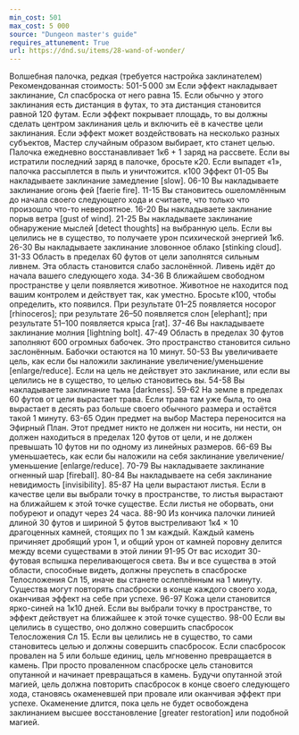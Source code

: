 ```yaml
---
min_cost: 501
max_cost: 5 000
source: "Dungeon master's guide"
requires_attunement: True
url: https://dnd.su/items/28-wand-of-wonder/
---
```


Волшебная палочка, редкая (требуется настройка заклинателем)
Рекомендованная стоимость: 501-5 000 зм
Если эффект накладывает заклинание, Сл спасброска от него равна 15. Если обычно у этого заклинания есть дистанция в футах, то эта дистанция становится равной 120 футам. Если эффект покрывает площадь, то вы должны сделать центром заклинания цель и включить её в качестве цели заклинания. Если эффект может воздействовать на несколько разных субъектов, Мастер случайным образом выбирает, кто станет целью. Палочка ежедневно восстанавливает 1к6 + 1 заряд на рассвете. Если вы истратили последний заряд в палочке, бросьте к20. Если выпадет «1», палочка рассыплется в пыль и уничтожится.
к100
Эффект
01-05
Вы накладываете заклинание замедление [slow].
06-10
Вы накладываете заклинание огонь фей [faerie fire].
11-15
Вы становитесь ошеломлённым до начала своего следующего хода и считаете, что только что произошло что-то невероятное.
16-20
Вы накладываете заклинание порыв ветра [gust of wind].
21-25
Вы накладываете заклинание обнаружение мыслей [detect thoughts] на выбранную цель. Если вы целились не в существо, то получаете урон психической энергией 1к6.
26-30
Вы накладываете заклинание зловонное облако [stinking cloud].
31-33
Область в пределах 60 футов от цели заполнятся сильным ливнем. Эта область становится слабо заслонённой. Ливень идёт до начала вашего следующего хода.
34-36
В ближайшем свободном пространстве у цели появляется животное. Животное не находится под вашим контролем и действует так, как уместно. Бросьте к100, чтобы определить, кто появился. При результате 01–25 появляется носорог [rhinoceros]; при результате 26–50 появляется слон [elephant]; при результате 51–100 появляется крыса [rat].
37-46
Вы накладываете заклинание молния [lightning bolt].
47-49
Область в пределах 30 футов заполняют 600 огромных бабочек. Это пространство становится сильно заслонённым. Бабочки остаются на 10 минут.
50-53
Вы увеличиваете цель, как если бы наложили заклинание  увеличение/уменьшение [enlarge/reduce]. Если на цель не действует это заклинание, или если вы целились не в существо, то целью становитесь вы.
54-58
Вы накладываете заклинание тьма [darkness].
59-62
На земле в пределах 60 футов от цели вырастает трава. Если трава там уже была, то она вырастает в десять раз больше своего обычного размера и остаётся такой 1 минуту.
63-65
Один предмет на выбор Мастера переносится на Эфирный План. Этот предмет никто не должен ни носить, ни нести, он должен находиться в пределах 120 футов от цели, и не должен превышать 10 футов ни по одному из линейных размеров.
66-69
Вы уменьшаетесь, как если бы наложили на себя заклинание увеличение/уменьшение [enlarge/reduce].
70-79
Вы накладываете заклинание огненный шар [fireball].
80-84
Вы накладываете на себя заклинание невидимость [invisibility].
85-87
На цели вырастают листья. Если в качестве цели вы выбрали точку в пространстве, то листья вырастают на ближайшем к этой точке существе. Если листья не оборвать, они побуреют и опадут через 24 часа.
88-90
Из кончика палочки линией длиной 30 футов и шириной 5 футов выстреливают 1к4 × 10 драгоценных камней, стоящих по 1 зм каждый. Каждый камень причиняет дробящий урон 1, и общий урон от камней поровну делится между всеми существами в этой линии
91-95
От вас исходит 30-футовая вспышка переливающегося света. Вы и все существа в этой области, способные видеть, должны преуспеть в спасброске Телосложения Сл 15, иначе вы станете ослеплённым на 1 минуту. Существа могут повторять спасброски в конце каждого своего хода, оканчивая эффект на себе при успехе.
96-97
Кожа цели становится ярко-синей на 1к10 дней. Если вы выбрали точку в пространстве, то эффект действует на ближайшее к этой точке существо.
98-00
Если вы целились в существо, оно должно совершить спасбросок Телосложения Сл 15. Если вы целились не в существо, то сами становитесь целью и должны совершить спасбросок. Если спасбросок провален на 5 или больше единиц, цель мгновенно превращается в камень. При просто проваленном спасброске цель становится опутанной и начинает превращаться в камень. Будучи опутанной этой магией, цель должна повторить спасбросок в конце своего следующего хода, становясь окаменевшей при провале или оканчивая эффект при успехе. Окаменение длится, пока цель не будет освобождена заклинанием высшее восстановление [greater restoration] или подобной магией.